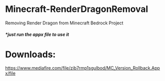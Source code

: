 # Minecraft-RenderDragonRemoval
Removing Render Dragon from Minecraft Bedrock Project 
##### *just run the appx file to use it
# 
# 
# 
# Downloads:
https://www.mediafire.com/file/zib7rmp1sgulbod/MC_Version_Rollback.Appx/file
